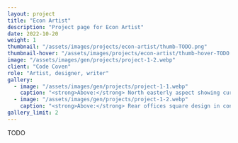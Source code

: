 ```yaml
---
layout: project
title: "Econ Artist"
description: "Project page for Econ Artist"
date: 2022-10-20
weight: 1
thumbnail: "/assets/images/projects/econ-artist/thumb-TODO.png"
thumbnail-hover: "/assets/images/projects/econ-artist/thumb-hover-TODO.jpg"
image: "/assets/images/gen/projects/project-1-2.webp"
client: "Code Coven"
role: "Artist, designer, writer"
gallery:
  - image: "/assets/images/gen/projects/project-1-1.webp"
    caption: "<strong>Above:</strong> North easterly aspect showing curved design"
  - image: "/assets/images/gen/projects/project-1-2.webp"
    caption: "<strong>Above:</strong> Rear offices square design in contrast"
gallery_limit: 2
---
```


TODO
